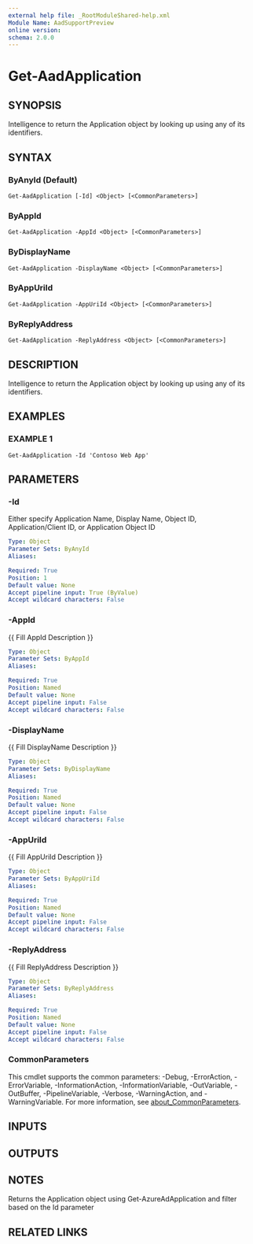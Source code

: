 ```yaml
---
external help file: _RootModuleShared-help.xml
Module Name: AadSupportPreview
online version:
schema: 2.0.0
---
```


# Get-AadApplication

## SYNOPSIS
Intelligence to return the Application object by looking up using any of its identifiers.

## SYNTAX

### ByAnyId (Default)
```
Get-AadApplication [-Id] <Object> [<CommonParameters>]
```

### ByAppId
```
Get-AadApplication -AppId <Object> [<CommonParameters>]
```

### ByDisplayName
```
Get-AadApplication -DisplayName <Object> [<CommonParameters>]
```

### ByAppUriId
```
Get-AadApplication -AppUriId <Object> [<CommonParameters>]
```

### ByReplyAddress
```
Get-AadApplication -ReplyAddress <Object> [<CommonParameters>]
```

## DESCRIPTION
Intelligence to return the Application object by looking up using any of its identifiers.

## EXAMPLES

### EXAMPLE 1
```
Get-AadApplication -Id 'Contoso Web App'
```

## PARAMETERS

### -Id
Either specify Application Name, Display Name, Object ID, Application/Client ID, or Application Object ID

```yaml
Type: Object
Parameter Sets: ByAnyId
Aliases:

Required: True
Position: 1
Default value: None
Accept pipeline input: True (ByValue)
Accept wildcard characters: False
```

### -AppId
{{ Fill AppId Description }}

```yaml
Type: Object
Parameter Sets: ByAppId
Aliases:

Required: True
Position: Named
Default value: None
Accept pipeline input: False
Accept wildcard characters: False
```

### -DisplayName
{{ Fill DisplayName Description }}

```yaml
Type: Object
Parameter Sets: ByDisplayName
Aliases:

Required: True
Position: Named
Default value: None
Accept pipeline input: False
Accept wildcard characters: False
```

### -AppUriId
{{ Fill AppUriId Description }}

```yaml
Type: Object
Parameter Sets: ByAppUriId
Aliases:

Required: True
Position: Named
Default value: None
Accept pipeline input: False
Accept wildcard characters: False
```

### -ReplyAddress
{{ Fill ReplyAddress Description }}

```yaml
Type: Object
Parameter Sets: ByReplyAddress
Aliases:

Required: True
Position: Named
Default value: None
Accept pipeline input: False
Accept wildcard characters: False
```

### CommonParameters
This cmdlet supports the common parameters: -Debug, -ErrorAction, -ErrorVariable, -InformationAction, -InformationVariable, -OutVariable, -OutBuffer, -PipelineVariable, -Verbose, -WarningAction, and -WarningVariable. For more information, see [about_CommonParameters](http://go.microsoft.com/fwlink/?LinkID=113216).

## INPUTS

## OUTPUTS

## NOTES
Returns the Application object using Get-AzureAdApplication and filter based on the Id parameter

## RELATED LINKS
